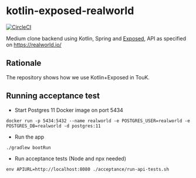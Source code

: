 # kotlin-exposed-realworld
[![CircleCI](https://circleci.com/gh/pjagielski/kotlin-spring-realworld.svg?style=svg)](https://circleci.com/gh/pjagielski/kotlin-spring-realworld)

Medium clone backend using Kotlin, Spring and [Exposed](https://github.com/JetBrains/Exposed), API as specified on https://realworld.io/

## Rationale
The repository shows how we use Kotlin+Exposed in TouK. 

## Running acceptance test

* Start Postgres 11 Docker image on port 5434
```
docker run -p 5434:5432 --name realworld -e POSTGRES_USER=realworld -e POSTGRES_DB=realworld -d postgres:11
```

* Run the app
```
./gradlew bootRun
```

* Run acceptance tests (Node and npx needed)
```
env APIURL=http://localhost:8080 ./acceptance/run-api-tests.sh
```

